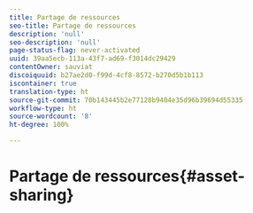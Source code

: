 ```yaml
---
title: Partage de ressources
seo-title: Partage de ressources
description: 'null'
seo-description: 'null'
page-status-flag: never-activated
uuid: 39aa5ecb-113a-43f7-ad69-f3014dc29429
contentOwner: sauviat
discoiquuid: b27ae2d0-f99d-4cf8-8572-b270d5b1b113
iscontainer: true
translation-type: ht
source-git-commit: 70b143445b2e77128b9404e35d96b39694d55335
workflow-type: ht
source-wordcount: '8'
ht-degree: 100%

---
```



# Partage de ressources{#asset-sharing}


